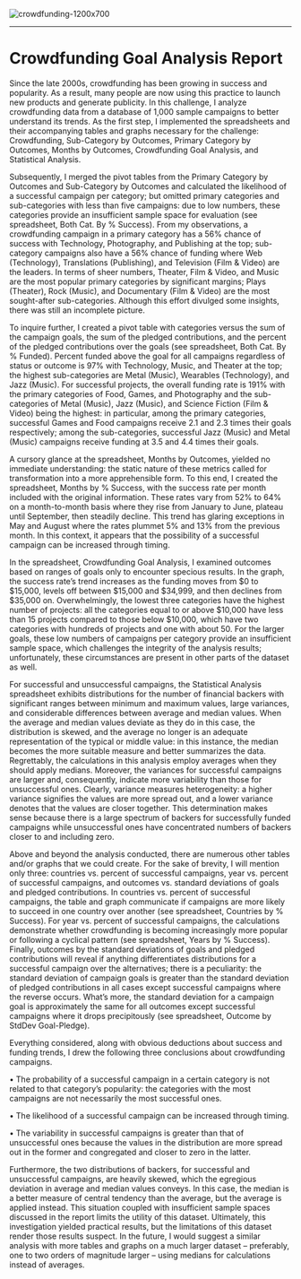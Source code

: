 
![crowdfunding-1200x700](https://github.com/njgeorge000158/Crowdfunding-Goal-Analysis-in-Excel/assets/137228821/0b91b94f-4da0-48d8-b5c4-9487ccc5a60f)

----

# Crowdfunding Goal Analysis Report

Since the late 2000s, crowdfunding has been growing in success and popularity.  As a result, many people are now using this practice to launch new products and generate publicity.  In this challenge, I analyze crowdfunding data from a database of 1,000 sample campaigns to better understand its trends.  As the first step, I implemented the spreadsheets and their accompanying tables and graphs necessary for the challenge: Crowdfunding, Sub-Category by Outcomes, Primary Category by Outcomes, Months by Outcomes, Crowdfunding Goal Analysis, and Statistical Analysis.

Subsequently, I merged the pivot tables from the Primary Category by Outcomes and Sub-Category by Outcomes and calculated the likelihood of a successful campaign per category; but omitted primary categories and sub-categories with less than five campaigns: due to low numbers, these categories provide an insufficient sample space for evaluation (see spreadsheet, Both Cat. By % Success).  From my observations, a crowdfunding campaign in a primary category has a 56% chance of success with Technology, Photography, and Publishing at the top; sub-category campaigns also have a 56% chance of funding where Web (Technology), Translations (Publishing), and Television (Film & Video) are the leaders.  In terms of sheer numbers, Theater, Film & Video, and Music are the most popular primary categories by significant margins; Plays (Theater), Rock (Music), and Documentary (Film & Video) are the most sought-after sub-categories.  Although this effort divulged some insights, there was still an incomplete picture.

To inquire further, I created a pivot table with categories versus the sum of the campaign goals, the sum of the pledged contributions, and the percent of the pledged contributions over the goals (see spreadsheet, Both Cat. By % Funded).  Percent funded above the goal for all campaigns regardless of status or outcome is 97% with Technology, Music, and Theater at the top; the highest sub-categories are Metal (Music), Wearables (Technology), and Jazz (Music).  For successful projects, the overall funding rate is 191% with the primary categories of Food, Games, and Photography and the sub-categories of Metal (Music), Jazz (Music), and Science Fiction (Film & Video) being the highest: in particular, among the primary categories, successful Games and Food campaigns receive 2.1 and 2.3 times their goals respectively; among the sub-categories, successful Jazz (Music) and Metal (Music) campaigns receive funding at 3.5 and 4.4 times their goals.

A cursory glance at the spreadsheet, Months by Outcomes, yielded no immediate understanding: the static nature of these metrics called for transformation into a more apprehensible form.  To this end, I created the spreadsheet, Months by % Success, with the success rate per month included with the original information.  These rates vary from 52% to 64% on a month-to-month basis where they rise from January to June, plateau until September, then steadily decline.  This trend has glaring exceptions in May and August where the rates plummet 5% and 13% from the previous month.  In this context, it appears that the possibility of a successful campaign can be increased through timing.

In the spreadsheet, Crowdfunding Goal Analysis, I examined outcomes based on ranges of goals only to encounter specious results.  In the graph, the success rate’s trend increases as the funding moves from $0 to $15,000, levels off between $15,000 and $34,999, and then declines from $35,000 on.  Overwhelmingly, the lowest three categories have the highest number of projects: all the categories equal to or above $10,000 have less than 15 projects compared to those below $10,000, which have two categories with hundreds of projects and one with about 50.  For the larger goals, these low numbers of campaigns per category provide an insufficient sample space, which challenges the integrity of the analysis results; unfortunately, these circumstances are present in other parts of the dataset as well.

For successful and unsuccessful campaigns, the Statistical Analysis spreadsheet exhibits distributions for the number of financial backers with significant ranges between minimum and maximum values, large variances, and considerable differences between average and median values.  When the average and median values deviate as they do in this case, the distribution is skewed, and the average no longer is an adequate representation of the typical or middle value: in this instance, the median becomes the more suitable measure and better summarizes the data.  Regrettably, the calculations in this analysis employ averages when they should apply medians.  Moreover, the variances for successful campaigns are larger and, consequently, indicate more variability than those for unsuccessful ones.  Clearly, variance measures heterogeneity: a higher variance signifies the values are more spread out, and a lower variance denotes that the values are closer together.  This determination makes sense because there is a large spectrum of backers for successfully funded campaigns while unsuccessful ones have concentrated numbers of backers closer to and including zero. 

Above and beyond the analysis conducted, there are numerous other tables and/or graphs that we could create.  For the sake of brevity, I will mention only three: countries vs. percent of successful campaigns, year vs. percent of successful campaigns, and outcomes vs. standard deviations of goals and pledged contributions.  In countries vs. percent of successful campaigns, the table and graph communicate if campaigns are more likely to succeed in one country over another (see spreadsheet, Countries by % Success).  For year vs. percent of successful campaigns, the calculations demonstrate whether crowdfunding is becoming increasingly more popular or following a cyclical pattern (see spreadsheet, Years by % Success).  Finally, outcomes by the standard deviations of goals and pledged contributions will reveal if anything differentiates distributions for a successful campaign over the alternatives; there is a peculiarity: the standard deviation of campaign goals is greater than the standard deviation of pledged contributions in all cases except successful campaigns where the reverse occurs.  What’s more, the standard deviation for a campaign goal is approximately the same for all outcomes except successful campaigns where it drops precipitously (see spreadsheet, Outcome by StdDev Goal-Pledge).   

Everything considered, along with obvious deductions about success and funding trends, I drew the following three conclusions about crowdfunding campaigns.

•	The probability of a successful campaign in a certain category is not related to that category’s popularity: the categories with the most campaigns are not necessarily the most successful ones.
	
•	The likelihood of a successful campaign can be increased through timing.

•	The variability in successful campaigns is greater than that of unsuccessful ones because the values in the distribution are more spread out in the former and congregated and closer to zero in the latter.  

Furthermore, the two distributions of backers, for successful and unsuccessful campaigns, are heavily skewed, which the egregious deviation in average and median values conveys.  In this case, the median is a better measure of central tendency than the average, but the average is applied instead.  This situation coupled with insufficient sample spaces discussed in the report limits the utility of this dataset.  Ultimately, this investigation yielded practical results, but the limitations of this dataset render those results suspect.  In the future, I would suggest a similar analysis with more tables and graphs on a much larger dataset – preferably, one to two orders of magnitude larger – using medians for calculations instead of averages.
